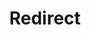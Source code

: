 ﻿---
layout: src/layouts/Redirect.astro
title: Redirect
redirect: /docs/octopus-rest-api/cli/octopus-worker-polling-tentacle
pubDate:  2023-01-01
navSearch: false
navSitemap: false
navMenu: false
---
